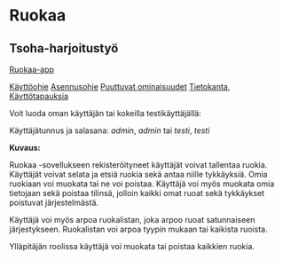 # Ruokaa

## Tsoha-harjoitustyö

[Ruokaa-app](https://ruokaa-app.herokuapp.com "Ruokaa")

[Käyttöohje](documentation/manual.md "Käyttöohje")
[Asennusohje](documentation/install.md "Asennusohje")
[Puuttuvat ominaisuudet](documentation/todo.md "Puuttuvat ominaisuudet")
[Tietokanta](documentation/database.md "Tietokanta"), 
[Käyttötapauksia](documentation/user_stories.md "Käyttötapauksia")

Voit luoda oman käyttäjän tai kokeilla testikäyttäjällä:

Käyttäjätunnus ja salasana: *admin*, *admin* tai *testi*, *testi*

**Kuvaus:**

Ruokaa -sovellukseen rekisteröityneet käyttäjät voivat tallentaa ruokia. Käyttäjät voivat selata ja etsiä ruokia sekä antaa niille tykkäyksiä.
Omia ruokiaan voi muokata tai ne voi poistaa.
Käyttäjä voi myös muokata omia tietojaan sekä poistaa tilinsä, jolloin kaikki omat ruoat sekä tykkäykset poistuvat järjestelmästä.

Käyttäjä voi myös arpoa ruokalistan, joka arpoo ruoat satunnaiseen järjestykseen. Ruokalistan voi arpoa tyypin mukaan tai kaikista ruoista.

Ylläpitäjän roolissa käyttäjä voi muokata tai poistaa kaikkien ruokia.
